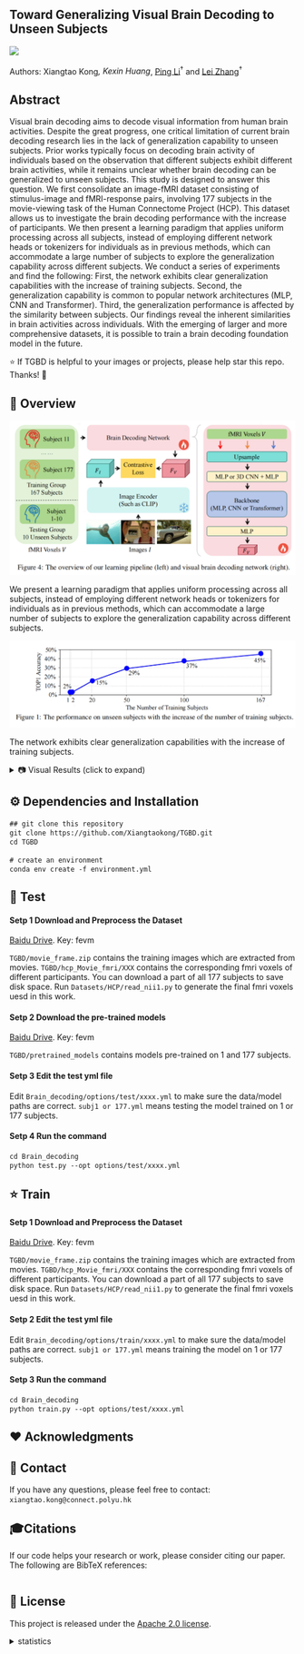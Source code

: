 ## Toward Generalizing Visual Brain Decoding to Unseen Subjects

<a href='https://arxiv.org/abs/2410.14445'><img src='https://img.shields.io/badge/arXiv-2410.14445-b31b1b.svg'></a> &nbsp;&nbsp;

Authors: Xiangtao Kong<sup>*</sup>, Kexin Huang<sup>*</sup>, [Ping Li](https://scholar.google.com/citations?user=Z0mAYS4AAAAJ&hl=en&oi=ao)<sup>†</sup> and [Lei Zhang](https://scholar.google.com/citations?user=tAK5l1IAAAAJ&hl=en&oi=ao)<sup>†</sup>


## Abstract
Visual brain decoding aims to decode visual information from human brain activities. Despite the great progress, one critical limitation of current brain decoding research lies in the lack of generalization capability to unseen subjects. Prior works typically focus on decoding brain activity of individuals based on the observation that different subjects exhibit different brain activities, while it remains unclear whether brain decoding can be generalized to unseen subjects. This study is designed to answer this question. We first consolidate an image-fMRI dataset consisting of stimulus-image and fMRI-response pairs, involving 177 subjects in the movie-viewing task of the Human Connectome Project (HCP). This dataset allows us to investigate the brain decoding performance with the increase of participants. We then present a learning paradigm that applies uniform processing across all subjects, instead of employing different network heads or tokenizers for individuals as in previous methods, which can accommodate a large number of subjects to explore the generalization capability across different subjects. We conduct a series of experiments and find the following: First, the network exhibits clear generalization capabilities with the increase of training subjects. Second, the generalization capability is common to popular network architectures (MLP, CNN and Transformer). Third, the generalization performance is affected by the similarity between subjects. Our findings reveal the inherent similarities in brain activities across individuals. With the emerging of larger and more comprehensive datasets, it is possible to train a brain decoding foundation model in the future.

:star: If TGBD is helpful to your images or projects, please help star this repo. Thanks! :hugs:

## 🔎 Overview

![Demo Image](https://github.com/Xiangtaokong/TGBD/blob/main/demo_img/pipeline.png)

We present a learning paradigm that applies uniform processing across all subjects, instead of employing different network heads or tokenizers for individuals as in previous methods, which can accommodate a large number of subjects to explore the generalization capability across different subjects.

![Demo Image](https://github.com/Xiangtaokong/TGBD/blob/main/demo_img/line.png)

The network exhibits clear generalization capabilities with the increase of training subjects.


<details>
<summary> 📷 Visual Results (click to expand)</summary>
  <p align="center">
  <img width="900" src="demo_img/retrieval.png">
</p>
</details>



## ⚙️ Dependencies and Installation
```
## git clone this repository
git clone https://github.com/Xiangtaokong/TGBD.git
cd TGBD

# create an environment
conda env create -f environment.yml
```

## 🚀 Test

#### Setp 1 Download and Preprocess the Dataset

[Baidu Drive](https://pan.baidu.com/s/1ukkf7nZHToymDW1DtUyxrg?pwd=fevm).    Key: fevm 

`TGBD/movie_frame.zip` contains the training images which are extracted from movies. `TGBD/hcp_Movie_fmri/XXX` contains the corresponding fmri voxels of different participants. You can download a part of all 177 subjects to save disk space. Run `Datasets/HCP/read_nii1.py` to generate the final fmri voxels uesd in this work.

#### Setp 2 Download the pre-trained models

[Baidu Drive](https://pan.baidu.com/s/1ukkf7nZHToymDW1DtUyxrg?pwd=fevm).    Key: fevm 

`TGBD/pretrained_models` contains models pre-trained on 1 and 177 subjects.

#### Setp 3 Edit the test yml file

Edit `Brain_decoding/options/test/xxxx.yml` to make sure the data/model paths are correct.
`subj1 or 177.yml` means testing the model trained on 1 or 177 subjects.

#### Setp 4 Run the command

```
cd Brain_decoding
python test.py --opt options/test/xxxx.yml
```

## :star: Train 

#### Setp 1 Download and Preprocess the Dataset

[Baidu Drive](https://pan.baidu.com/s/1ukkf7nZHToymDW1DtUyxrg?pwd=fevm).    Key: fevm 

`TGBD/movie_frame.zip` contains the training images which are extracted from movies. `TGBD/hcp_Movie_fmri/XXX` contains the corresponding fmri voxels of different participants. You can download a part of all 177 subjects to save disk space. Run `Datasets/HCP/read_nii1.py` to generate the final fmri voxels uesd in this work.


#### Setp 2 Edit the test yml file

Edit `Brain_decoding/options/train/xxxx.yml` to make sure the data/model paths are correct.
`subj1 or 177.yml` means training the model on 1 or 177 subjects.

#### Setp 3 Run the command

```
cd Brain_decoding
python train.py --opt options/test/xxxx.yml
```


## ❤️ Acknowledgments

## 📧 Contact
If you have any questions, please feel free to contact: `xiangtao.kong@connect.polyu.hk`

## 🎓Citations
If our code helps your research or work, please consider citing our paper.
The following are BibTeX references:

```

```

## 🎫 License
This project is released under the [Apache 2.0 license](LICENSE).




<details>
<summary>statistics</summary>

![visitors](https://visitor-badge.laobi.icu/badge?page_id=Xiangtaokong/TGBD)

</details>


